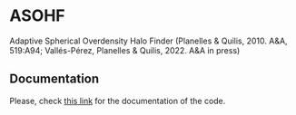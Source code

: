 # ASOHF
Adaptive Spherical Overdensity Halo Finder (Planelles &amp; Quilis, 2010. A&amp;A, 519:A94; Vallés-Pérez, Planelles &amp; Quilis, 2022. A&amp;A in press)

## Documentation
Please, check [this link](https://asohf.github.io) for the documentation of the code.
